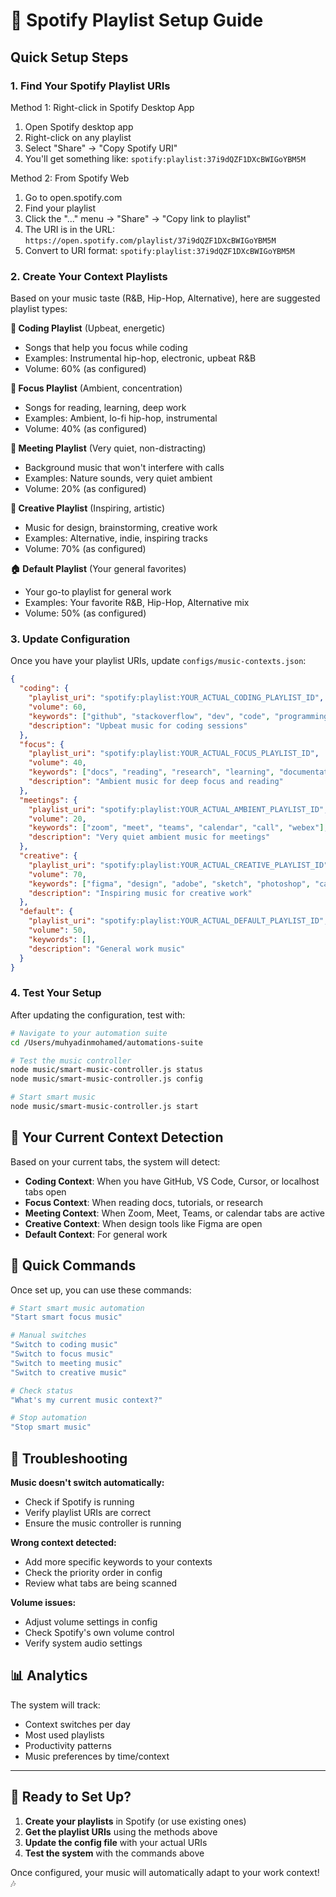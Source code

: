 # 🎵 Spotify Playlist Setup Guide

## Quick Setup Steps

### 1. Find Your Spotify Playlist URIs

Method 1: Right-click in Spotify Desktop App

1. Open Spotify desktop app
2. Right-click on any playlist
3. Select "Share" → "Copy Spotify URI"
4. You'll get something like: `spotify:playlist:37i9dQZF1DXcBWIGoYBM5M`

Method 2: From Spotify Web

1. Go to open.spotify.com
2. Find your playlist
3. Click the "..." menu → "Share" → "Copy link to playlist"
4. The URI is in the URL: `https://open.spotify.com/playlist/37i9dQZF1DXcBWIGoYBM5M`
5. Convert to URI format: `spotify:playlist:37i9dQZF1DXcBWIGoYBM5M`

### 2. Create Your Context Playlists

Based on your music taste (R&B, Hip-Hop, Alternative), here are suggested playlist types:

**🎯 Coding Playlist** (Upbeat, energetic)

- Songs that help you focus while coding
- Examples: Instrumental hip-hop, electronic, upbeat R&B
- Volume: 60% (as configured)

**🧘 Focus Playlist** (Ambient, concentration)

- Songs for reading, learning, deep work
- Examples: Ambient, lo-fi hip-hop, instrumental
- Volume: 40% (as configured)

**🤝 Meeting Playlist** (Very quiet, non-distracting)

- Background music that won't interfere with calls
- Examples: Nature sounds, very quiet ambient
- Volume: 20% (as configured)

**🎨 Creative Playlist** (Inspiring, artistic)

- Music for design, brainstorming, creative work
- Examples: Alternative, indie, inspiring tracks
- Volume: 70% (as configured)

**🏠 Default Playlist** (Your general favorites)

- Your go-to playlist for general work
- Examples: Your favorite R&B, Hip-Hop, Alternative mix
- Volume: 50% (as configured)

### 3. Update Configuration

Once you have your playlist URIs, update `configs/music-contexts.json`:

```json
{
  "coding": {
    "playlist_uri": "spotify:playlist:YOUR_ACTUAL_CODING_PLAYLIST_ID",
    "volume": 60,
    "keywords": ["github", "stackoverflow", "dev", "code", "programming", "vscode", "cursor", "terminal"],
    "description": "Upbeat music for coding sessions"
  },
  "focus": {
    "playlist_uri": "spotify:playlist:YOUR_ACTUAL_FOCUS_PLAYLIST_ID", 
    "volume": 40,
    "keywords": ["docs", "reading", "research", "learning", "documentation", "tutorial", "medium"],
    "description": "Ambient music for deep focus and reading"
  },
  "meetings": {
    "playlist_uri": "spotify:playlist:YOUR_ACTUAL_AMBIENT_PLAYLIST_ID",
    "volume": 20,
    "keywords": ["zoom", "meet", "teams", "calendar", "call", "webex"],
    "description": "Very quiet ambient music for meetings"
  },
  "creative": {
    "playlist_uri": "spotify:playlist:YOUR_ACTUAL_CREATIVE_PLAYLIST_ID",
    "volume": 70,
    "keywords": ["figma", "design", "adobe", "sketch", "photoshop", "canva"],
    "description": "Inspiring music for creative work"
  },
  "default": {
    "playlist_uri": "spotify:playlist:YOUR_ACTUAL_DEFAULT_PLAYLIST_ID",
    "volume": 50,
    "keywords": [],
    "description": "General work music"
  }
}
```

### 4. Test Your Setup

After updating the configuration, test with:

```bash
# Navigate to your automation suite
cd /Users/muhyadinmohamed/automations-suite

# Test the music controller
node music/smart-music-controller.js status
node music/smart-music-controller.js config

# Start smart music
node music/smart-music-controller.js start
```

## 🎯 Your Current Context Detection

Based on your current tabs, the system will detect:

- **Coding Context**: When you have GitHub, VS Code, Cursor, or localhost tabs open
- **Focus Context**: When reading docs, tutorials, or research
- **Meeting Context**: When Zoom, Meet, Teams, or calendar tabs are active
- **Creative Context**: When design tools like Figma are open
- **Default Context**: For general work

## 🚀 Quick Commands

Once set up, you can use these commands:

```bash
# Start smart music automation
"Start smart focus music"

# Manual switches
"Switch to coding music"
"Switch to focus music"
"Switch to meeting music"
"Switch to creative music"

# Check status
"What's my current music context?"

# Stop automation
"Stop smart music"
```

## 🔧 Troubleshooting

**Music doesn't switch automatically:**

- Check if Spotify is running
- Verify playlist URIs are correct
- Ensure the music controller is running

**Wrong context detected:**

- Add more specific keywords to your contexts
- Check the priority order in config
- Review what tabs are being scanned

**Volume issues:**

- Adjust volume settings in config
- Check Spotify's own volume control
- Verify system audio settings

## 📊 Analytics

The system will track:

- Context switches per day
- Most used playlists
- Productivity patterns
- Music preferences by time/context

---

## 🎵 Ready to Set Up?

1. **Create your playlists** in Spotify (or use existing ones)
2. **Get the playlist URIs** using the methods above
3. **Update the config file** with your actual URIs
4. **Test the system** with the commands above

Once configured, your music will automatically adapt to your work context! 🎶
